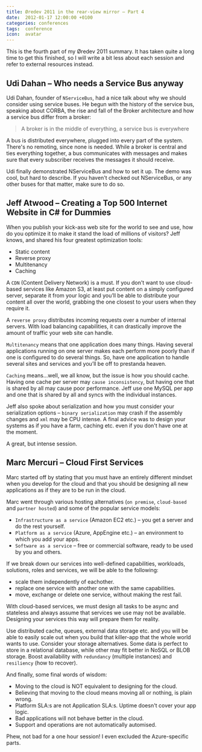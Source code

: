 ```yaml
---
title: Øredev 2011 in the rear-view mirror – Part 4
date:  2012-01-17 12:00:00 +0100
categories: conferences
tags:  conference
icon:  avatar
---
```


This is the fourth part of my Øredev 2011 summary. It has taken quite a long time
to get this finished, so I will write a bit less about each session and refer to
external resources instead.
 

## Udi Dahan – Who needs a Service Bus anyway

Udi Dahan, founder of `NServiceBus`, had a nice talk about why we should consider
using service buses. He begun with the history of the service bus, speaking about
CORBA, the rise and fall of the Broker architecture and how a service bus differ
from a broker:

> A broker is in the middle of everything, a service bus is everywhere

A bus is distributed everywhere, plugged into every part of the system. There's
no remoting, since none is needed. While a broker is central and ties everything
together, a bus communicates with messages and makes sure that every subscriber
receives the messages it should receive.

Udi finally demonstrated NServiceBus and how to set it up. The demo was cool, but
hard to describe. If you haven't checked out NServiceBus, or any other buses for
that matter, make sure to do so.


## Jeff Atwood – Creating a Top 500 Internet Website in C# for Dummies

When you publish your kick-ass web site for the world to see and use, how do you
optimize it to make it stand the load of millions of visitors? Jeff knows, and
shared his four greatest optimization tools:

- Static content
- Reverse proxy
- Multitenancy
- Caching

A `CDN` (Content Delivery Network) is a must. If you don't want to use cloud-based
services like Amazon S3, at least put content on a simply configured server, separate
it from your logic and you’ll be able to distribute your content all over the world,
grabbing the one closest to your users when they require it.

A `reverse proxy` distributes incoming requests over a number of internal servers.
With load balancing capabilities, it can drastically improve the amount of traffic
your web site can handle.

`Multitenancy` means that one application does many things. Having several applications
running on one server makes each perform more poorly than if one is configured to do
several things. So, have one application to handle several sites and services and
you’ll be off to prestanda heaven.

`Caching` means...well, we all know, but the issue is how you should cache. Having
one cache per server may `cause inconsistency`, but having one that is shared by all
may cause poor performance. Jeff use one MySQL per app and one that is shared by all
and syncs with the individual instances.

Jeff also spoke about serialization and how you must consider your serialization 
options – `binary serialization` may crash if the assembly changes and `xml` may
be CPU intense. A final advice was to design your systems as if you have a farm,
caching etc. even if you don't have one at the moment.

A great, but intense session.


## Marc Mercuri – Cloud First Services

Marc started off by stating that you must have an entirely different mindset when
you develop for the cloud and that you should be designing all new applications as
if they are to be run in the cloud.

Marc went through various hosting alternatives (`on premise`, `cloud-based` and
`partner hosted`) and some of the popular service models:

- `Infrastructure as a service` (Amazon EC2 etc.) – you get a server and do the rest yourself.
- `Platform as a service` (Azure, AppEngine etc.) – an environment to which you add your apps.
- `Software as a service` – free or commercial software, ready to be used by you and others.

If we break down our services into well-defined capabilities, workloads, solutions,
roles and services, we will be able to the following:

- scale them independently of eachother.
- replace one service with another one with the same capabilities.
- move, exchange or delete one service, without making the rest fail.

With cloud-based services, we must design all tasks to be async and stateless and
always assume that services we use may not be available. Designing your services
this way will prepare them for reality.

Use distributed cache, queues, external data storage etc. and you will be able to
easily scale out when you build that killer-app that the whole world wants to use.
Consider your storage alternatives. Some data is perfect to store in a relational
database, while other may fit better in NoSQL or BLOB storage. Boost availability
with `redundancy` (multiple instances) and `resiliency` (how to recover).

And finally, some final words of wisdom:

- Moving to the cloud is NOT equivalent to designing for the cloud.
- Believing that moving to the cloud means moving all or nothing, is plain wrong.
- Platform SLA:s are not Application SLA:s. Uptime doesn't cover your app logic.
- Bad applications will not behave better in the cloud.
- Support and operations are not automatically automised.

Phew, not bad for a one hour session! I even excluded the Azure-specific parts.